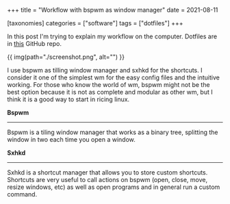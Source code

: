+++
title = "Workflow with bspwm as window manager"
date = 2021-08-11

[taxonomies]
categories = ["software"]
tags = ["dotfiles"]
+++

In this post I'm trying to explain my workflow on the computer. Dotfiles are in [this](https://github.com/abeldonate/.dotfiles) GitHub repo.

{{ img(path="./screenshot.png", alt="") }} 

I use bspwm as tilling window manager and sxhkd for the shortcuts. I consider it one of the simplest wm for the easy config files and the intuitive working. For those who know the world of wm, bspwm might not be the best option because it is not as complete and modular as other wm, but I think it is a good way to start in ricing linux.

**Bspwm**

***

Bspwm is a tiling window manager that works as a binary tree, splitting the window in two each time you open a window.

**Sxhkd**

***

Sxhkd is a shortcut manager that allows you to store custom shortcuts. Shortcuts are very useful to call actions on bspwm (open, close, move, resize windows, etc) as well as open programs and in general run a custom command.